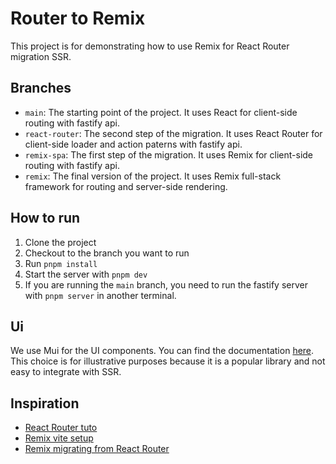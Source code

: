 # Router to Remix

This project is for demonstrating how to use Remix for React Router migration SSR.

## Branches

- `main`: The starting point of the project. It uses React for client-side routing with fastify api.
- `react-router`: The second step of the migration. It uses React Router for client-side loader and action paterns with fastify api.
- `remix-spa`: The first step of the migration. It uses Remix for client-side routing with fastify api.
- `remix`: The final version of the project. It uses Remix full-stack framework for routing and server-side rendering.

## How to run

1. Clone the project
2. Checkout to the branch you want to run
3. Run `pnpm install`
4. Start the server with `pnpm dev`
5. If you are running the `main` branch, you need to run the fastify server with `pnpm server` in another terminal.

## Ui

We use Mui for the UI components. You can find the documentation [here](https://mui.com/). This choice is for illustrative purposes because it is a popular library and not easy to integrate with SSR.

## Inspiration

- [React Router tuto](https://reactrouter.com/en/main/start/tutorial)
- [Remix vite setup](https://remix.run/docs/en/main/future/vite)
- [Remix migrating from React Router](https://remix.run/docs/en/main/guides/migrating-react-router-app)
